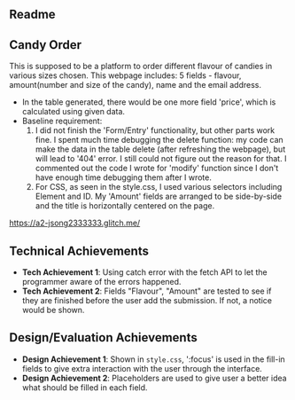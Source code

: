 Readme
---

## Candy Order
This is supposed to be a platform to order different flavour of candies in various sizes chosen.
This webpage includes: 5 fields - flavour, amount(number and size of the candy), name and the email address.
- In the table generated, there would be one more field 'price', which is calculated using given data.
- Baseline requirement: 
    1. I did not finish the 'Form/Entry' functionality, but other parts work fine. I spent much time debugging the delete function: my code can make the data in the table delete (after refreshing the webpage), but will lead to '404' error. I still could not figure out the reason for that. I commented out the code I wrote for 'modify' function since I don't have enough time debugging them after I wrote.
    2. For CSS, as seen in the style.css, I used various selectors including Element and ID. My 'Amount' fields are arranged to be side-by-side and the title is horizontally centered on the page.
    
https://a2-jsong2333333.glitch.me/

## Technical Achievements
- **Tech Achievement 1**: Using catch error with the fetch API to let the programmer aware of the errors happened.
- **Tech Achievement 2**: Fields "Flavour", "Amount" are tested to see if they are finished before the user add the submission. If not, a notice would be shown.

## Design/Evaluation Achievements
- **Design Achievement 1**: Shown in `style.css`, ':focus' is used in the fill-in fields to give extra interaction with the user through the interface.
- **Design Achievement 2**: Placeholders are used to give user a better idea what should be filled in each field.
